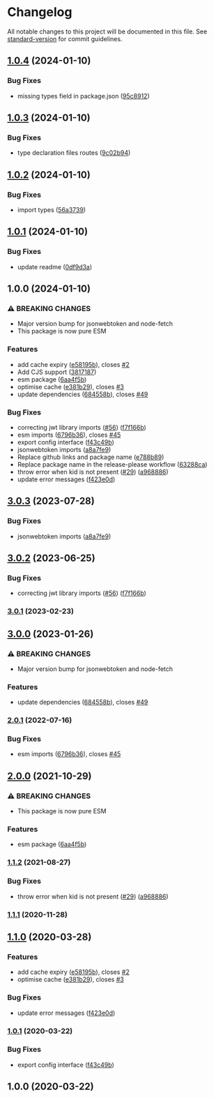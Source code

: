 # Changelog

All notable changes to this project will be documented in this file. See [standard-version](https://github.com/conventional-changelog/standard-version) for commit guidelines.

## [1.0.4](https://github.com/modelical/azure-ad-jwt-verifier/compare/v1.0.3...v1.0.4) (2024-01-10)


### Bug Fixes

* missing types field in package.json ([95c8912](https://github.com/modelical/azure-ad-jwt-verifier/commit/95c89120460bef80de7cdad960bebecd742ba0f9))

## [1.0.3](https://github.com/modelical/azure-ad-jwt-verifier/compare/v1.0.2...v1.0.3) (2024-01-10)


### Bug Fixes

* type declaration files routes ([9c02b94](https://github.com/modelical/azure-ad-jwt-verifier/commit/9c02b941315e577d421c6bfeefd32b15e1a74c4b))

## [1.0.2](https://github.com/modelical/azure-ad-jwt-verifier/compare/v1.0.1...v1.0.2) (2024-01-10)


### Bug Fixes

* import types ([56a3739](https://github.com/modelical/azure-ad-jwt-verifier/commit/56a3739acfbd5bb1fc06653c3134fe735b39d16e))

## [1.0.1](https://github.com/modelical/azure-ad-jwt-verifier/compare/v1.0.0...v1.0.1) (2024-01-10)


### Bug Fixes

* update readme ([0df9d3a](https://github.com/modelical/azure-ad-jwt-verifier/commit/0df9d3a45ee9c415200a6a73b99ebec9f6d964ce))

## 1.0.0 (2024-01-10)


### ⚠ BREAKING CHANGES

* Major version bump for jsonwebtoken and node-fetch
* This package is now pure ESM

### Features

* add cache expiry ([e58195b](https://github.com/modelical/azure-ad-jwt-verifier/commit/e58195bc9e51357f96f88eee6a7331899f0d5369)), closes [#2](https://github.com/modelical/azure-ad-jwt-verifier/issues/2)
* Add CJS support ([3817187](https://github.com/modelical/azure-ad-jwt-verifier/commit/3817187cdfd80e6978b5f1d118e32c971382bc6f))
* esm package ([6aa4f5b](https://github.com/modelical/azure-ad-jwt-verifier/commit/6aa4f5bbd5a0c8b89ab5232a61b83536eedf8105))
* optimise cache ([e381b29](https://github.com/modelical/azure-ad-jwt-verifier/commit/e381b29e39e5630e98516b310eb06500ec436edd)), closes [#3](https://github.com/modelical/azure-ad-jwt-verifier/issues/3)
* update dependencies ([684558b](https://github.com/modelical/azure-ad-jwt-verifier/commit/684558b5bc30994fe871aa677050c546c5295de8)), closes [#49](https://github.com/modelical/azure-ad-jwt-verifier/issues/49)


### Bug Fixes

* correcting jwt library imports ([#56](https://github.com/modelical/azure-ad-jwt-verifier/issues/56)) ([f7f166b](https://github.com/modelical/azure-ad-jwt-verifier/commit/f7f166b43a032abe5be034f052242cade40c9d60))
* esm imports ([6796b36](https://github.com/modelical/azure-ad-jwt-verifier/commit/6796b36bbf3cda905bf18744f7f98bc09b0eafbb)), closes [#45](https://github.com/modelical/azure-ad-jwt-verifier/issues/45)
* export config interface ([f43c49b](https://github.com/modelical/azure-ad-jwt-verifier/commit/f43c49bd9e69eb41a3f0522a7a72b5753c1ee79d))
* jsonwebtoken imports ([a8a7fe9](https://github.com/modelical/azure-ad-jwt-verifier/commit/a8a7fe9b24f85269ee04abe5a6873d462e29a9de))
* Replace github links and package name ([e788b89](https://github.com/modelical/azure-ad-jwt-verifier/commit/e788b894251f8816eb0fc1fbfa632dceda259eaf))
* Replace package name in the release-please workflow ([63288ca](https://github.com/modelical/azure-ad-jwt-verifier/commit/63288ca7beec155d2f93354844129961f04efb11))
* throw error when kid is not present ([#29](https://github.com/modelical/azure-ad-jwt-verifier/issues/29)) ([a968886](https://github.com/modelical/azure-ad-jwt-verifier/commit/a968886a6bc0ae840c1ef6a32928b312e2f9ff46))
* update error messages ([f423e0d](https://github.com/modelical/azure-ad-jwt-verifier/commit/f423e0dc3c6790ab1c214f4e7546ffa14656099d))

## [3.0.3](https://github.com/justinlettau/azure-ad-verify-token/compare/v3.0.2...v3.0.3) (2023-07-28)


### Bug Fixes

* jsonwebtoken imports ([a8a7fe9](https://github.com/justinlettau/azure-ad-verify-token/commit/a8a7fe9b24f85269ee04abe5a6873d462e29a9de))

## [3.0.2](https://github.com/justinlettau/azure-ad-verify-token/compare/v3.0.1...v3.0.2) (2023-06-25)


### Bug Fixes

* correcting jwt library imports ([#56](https://github.com/justinlettau/azure-ad-verify-token/issues/56)) ([f7f166b](https://github.com/justinlettau/azure-ad-verify-token/commit/f7f166b43a032abe5be034f052242cade40c9d60))

### [3.0.1](https://github.com/justinlettau/azure-ad-verify-token/compare/v3.0.0...v3.0.1) (2023-02-23)

## [3.0.0](https://github.com/justinlettau/azure-ad-verify-token/compare/v2.0.1...v3.0.0) (2023-01-26)


### ⚠ BREAKING CHANGES

* Major version bump for jsonwebtoken and node-fetch

### Features

* update dependencies ([684558b](https://github.com/justinlettau/azure-ad-verify-token/commit/684558b5bc30994fe871aa677050c546c5295de8)), closes [#49](https://github.com/justinlettau/azure-ad-verify-token/issues/49)

### [2.0.1](https://github.com/justinlettau/azure-ad-verify-token/compare/v2.0.0...v2.0.1) (2022-07-16)


### Bug Fixes

* esm imports ([6796b36](https://github.com/justinlettau/azure-ad-verify-token/commit/6796b36bbf3cda905bf18744f7f98bc09b0eafbb)), closes [#45](https://github.com/justinlettau/azure-ad-verify-token/issues/45)

## [2.0.0](https://github.com/justinlettau/azure-ad-verify-token/compare/v1.1.2...v2.0.0) (2021-10-29)


### ⚠ BREAKING CHANGES

* This package is now pure ESM

### Features

* esm package ([6aa4f5b](https://github.com/justinlettau/azure-ad-verify-token/commit/6aa4f5bbd5a0c8b89ab5232a61b83536eedf8105))

### [1.1.2](https://github.com/justinlettau/azure-ad-verify-token/compare/v1.1.1...v1.1.2) (2021-08-27)


### Bug Fixes

* throw error when kid is not present ([#29](https://github.com/justinlettau/azure-ad-verify-token/issues/29)) ([a968886](https://github.com/justinlettau/azure-ad-verify-token/commit/a968886a6bc0ae840c1ef6a32928b312e2f9ff46))

### [1.1.1](https://github.com/justinlettau/azure-ad-verify-token/compare/v1.1.0...v1.1.1) (2020-11-28)

## [1.1.0](https://github.com/justinlettau/azure-ad-verify-token/compare/v1.0.1...v1.1.0) (2020-03-28)


### Features

* add cache expiry ([e58195b](https://github.com/justinlettau/azure-ad-verify-token/commit/e58195bc9e51357f96f88eee6a7331899f0d5369)), closes [#2](https://github.com/justinlettau/azure-ad-verify-token/issues/2)
* optimise cache ([e381b29](https://github.com/justinlettau/azure-ad-verify-token/commit/e381b29e39e5630e98516b310eb06500ec436edd)), closes [#3](https://github.com/justinlettau/azure-ad-verify-token/issues/3)


### Bug Fixes

* update error messages ([f423e0d](https://github.com/justinlettau/azure-ad-verify-token/commit/f423e0dc3c6790ab1c214f4e7546ffa14656099d))

### [1.0.1](https://github.com/justinlettau/azure-ad-verify-token/compare/v1.0.0...v1.0.1) (2020-03-22)


### Bug Fixes

* export config interface ([f43c49b](https://github.com/justinlettau/azure-ad-verify-token/commit/f43c49bd9e69eb41a3f0522a7a72b5753c1ee79d))

## 1.0.0 (2020-03-22)
